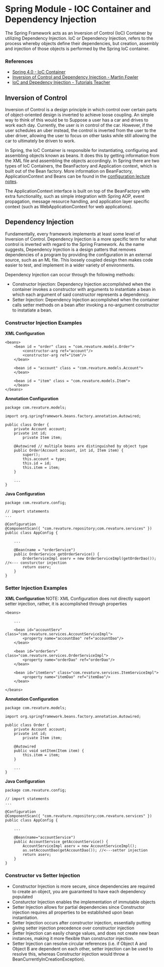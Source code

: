 # Spring Module - IOC Container and Dependency Injection

The Spring Framework acts as an Inversion of Control (IoC) Container by utilizing Dependency Injection. IoC or Dependency Injection, refers to the process whereby objects define their dependencies, but creation, assembly and injection of those objects is performed by the Spring IoC container.

### References
* [Spring 4.0 - IoC Container](https://docs.spring.io/spring/docs/4.0.x/spring-framework-reference/html/beans.html)
* [Inversion of Control and Dependency Injection - Martin Fowler](https://martinfowler.com/articles/injection.html)
* [IoC and Depedency Injection - Tutorials Teacher](https://www.tutorialsteacher.com/ioc/inversion-of-control)

## Inversion of Control
Inversion of Control is a design principle in which control over certain parts of object-oriented design is inverted to achieve loose coupling. An simple way to think of this would be to Suppose a user has a car and drives to work each day. Currently, the user is in control of the car. However, if the user schedules an uber instead, the control is inverted from the user to the uber driver, allowing the user to focus on other tasks while still allowing the car to ultimately be driven to work.

In Spring, the IoC Container is responsible for instantiating, configuring and assembling objects known as beans. It does this by getting information from the XML file and assembling the objects accordingly. In Spring there are two types of IoC Containers, the BeanFactory and Application context, which is built out of the Bean factory. More information on BeanFactory, ApplicationContext and Beans can be found in the [configuration lecture notes](./xml-vs-annotation-configuration.md).

The ApplicationContext interface is built on top of the BeanFactory with extra functionality, such as simple integration with Spring AOP, event propagation, message resource handling, and application layer specific context (such as WebApplicationContext for web applications).

## Dependency Injection
Fundamentally, every framework implements at least some level of Inversion of Control. Dependency Injection is a more specific term for what control is inverted with regard to the Spring Framework. As the name suggests, Dependency Injection is a design patters that removes dependencies of a program by providing the configuration in an external source, such as an ML file. This loosely coupled design then makes code easier to test, and implement in a wider variety of environments.

Dependency Injection can occur through the following methods:
* Constructor Injection: Dependency Injection accomplished when the container invokes a constructor with arguments to instantiate a bean in which each argument of said constructor represents a dependency.
* Setter Injection: Dependency Injection accomplished when the container calls setter methods on a bean after invoking a no-argument constructor to instatiate a bean.

### Constructor Injection Examples
__XML Configuration__
```
<beans>
    <bean id = "order" class = "com.revature.models.Order">
        <constructor-arg ref="account"/>
        <constructor-arg ref="item"/>
    </bean>

    <bean id = "account" class = "com.revature.models.Account">
    </bean>

    <bean id = "item" class = "com.revature.models.Item">
    </bean>
</beans>
```


__Annotation Configuration__
```
package com.revature.models;

import org.springframework.beans.factory.annotation.Autowired;

public class Order {
	private Account account;
	private int id;
        private Item item;

	@Autowired // multiple beans are distinguished by object type
	public Order(Account account, int id, Item item) {
		super();
		this.account = type;
		this.id = id;
		this.item = item;
	}

	...
}
```


__Java Configuration__
```
package com.revature.config;

// import statements
...

@Configuration
@ComponentScan({ "com.revature.repository;com.revature.services" })
public class AppConfig {
	
	...
	
	@Bean(name = "orderService")
	public OrderService getOrderService() {
		OrderServiceImpl oserv = new OrderServiceImpl(getOrderDao()); //<--- consturctor injection
		return oserv;
	}
}
```

### Setter Injection Examples
__XML Configuration__
NOTE: XML Configuration does not directly support setter injection, rather, it is accomplished through properties
```
<beans>

    ...

    <bean id="accountServ" class="com.revature.services.AccountServiceImpl">
        <property name="accountDao" ref="accountDao"/>
    </bean>

    <bean id="orderServ" class="com.revature.services.OrderServiceImpl">
        <property name="orderDao" ref="orderDao"/>
    </bean>

    <bean id="itemServ" class="com.revature.services.ItemServiceImpl">
        <property name="itemDao" ref="itemDao"/>
    </bean>

</beans>
```


__Annotation Configuration__
```
package com.revature.models;

import org.springframework.beans.factory.annotation.Autowired;

public class Order {
	private Account account;
	private int id;
        private Item item;

	@Autowired
	public void setItem(Item item) {
		this.item = item;
	}

	...
}
```


__Java Configuration__
```
package com.revature.config;

// import statements
...

@Configuration
@ComponentScan({ "com.revature.repository;com.revature.services" })
public class AppConfig {
	
	...
	
	@Bean(name="accountService")
	public AccountService getAccountService() {
		AccountServiceImpl aserv = new AccountServiceImpl();
		as.setAccountDao(getAccountDao()); //<---setter injection
		return aserv;
	}
}
```

### Constructor vs Setter Injection
* Constructor Injection is more secure, since dependencies are required to create an object, you are guaranteed to have each dependency populated
* Consturctor Injection enables the implementation of immutable objects
* Setter Injection allows for partial dependencies since Constructor injection requires all properties to be established upon bean instantiation.
* Setter Injection occurs after constructor injection, essentially putting giving setter injection precedence over constructor injection
* Setter Injection can easily change values, and does not create new bean instances, making it more flexible than constructor injection.
* Setter Injection can resolve circular references (i.e. if Object A and Object B are dependent on each other, setter injection can be used to resolve this, whereas Constructor injection would throw a BeanCurrentlyInCreationException).